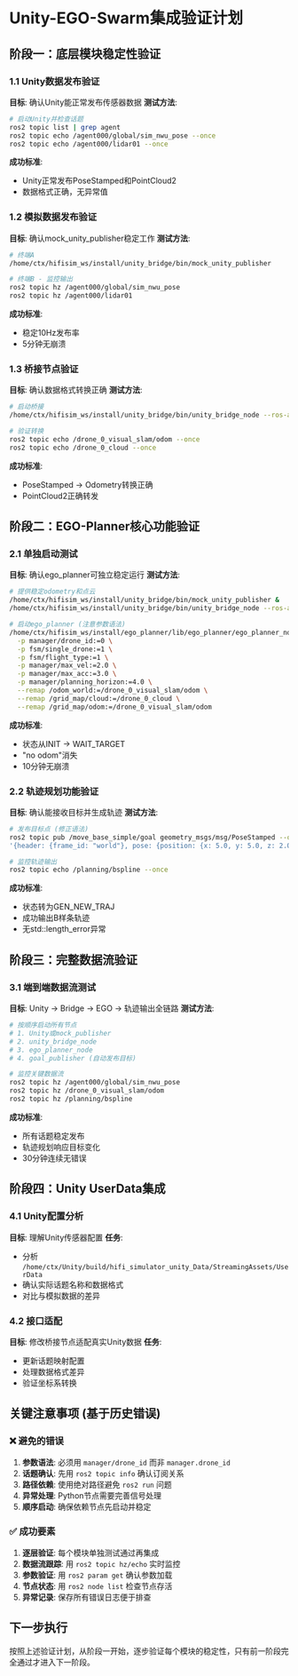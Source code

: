 # Unity-EGO-Swarm集成验证计划

## 阶段一：底层模块稳定性验证

### 1.1 Unity数据发布验证
**目标**: 确认Unity能正常发布传感器数据
**测试方法**:
```bash
# 启动Unity并检查话题
ros2 topic list | grep agent
ros2 topic echo /agent000/global/sim_nwu_pose --once
ros2 topic echo /agent000/lidar01 --once
```
**成功标准**: 
- Unity正常发布PoseStamped和PointCloud2
- 数据格式正确，无异常值

### 1.2 模拟数据发布验证  
**目标**: 确认mock_unity_publisher稳定工作
**测试方法**:
```bash
# 终端A
/home/ctx/hifisim_ws/install/unity_bridge/bin/mock_unity_publisher

# 终端B - 监控输出
ros2 topic hz /agent000/global/sim_nwu_pose
ros2 topic hz /agent000/lidar01
```
**成功标准**:
- 稳定10Hz发布率
- 5分钟无崩溃

### 1.3 桥接节点验证
**目标**: 确认数据格式转换正确
**测试方法**:
```bash
# 启动桥接
/home/ctx/hifisim_ws/install/unity_bridge/bin/unity_bridge_node --ros-args -p drone_id:=0

# 验证转换
ros2 topic echo /drone_0_visual_slam/odom --once
ros2 topic echo /drone_0_cloud --once
```
**成功标准**:
- PoseStamped → Odometry转换正确
- PointCloud2正确转发

## 阶段二：EGO-Planner核心功能验证

### 2.1 单独启动测试
**目标**: 确认ego_planner可独立稳定运行
**测试方法**:
```bash
# 提供稳定odometry和点云
/home/ctx/hifisim_ws/install/unity_bridge/bin/mock_unity_publisher &
/home/ctx/hifisim_ws/install/unity_bridge/bin/unity_bridge_node --ros-args -p drone_id:=0 &

# 启动ego_planner (注意参数语法)
/home/ctx/hifisim_ws/install/ego_planner/lib/ego_planner/ego_planner_node --ros-args \
  -p manager/drone_id:=0 \
  -p fsm/single_drone:=1 \
  -p fsm/flight_type:=1 \
  -p manager/max_vel:=2.0 \
  -p manager/max_acc:=3.0 \
  -p manager/planning_horizon:=4.0 \
  --remap /odom_world:=/drone_0_visual_slam/odom \
  --remap /grid_map/cloud:=/drone_0_cloud \
  --remap /grid_map/odom:=/drone_0_visual_slam/odom
```
**成功标准**:
- 状态从INIT → WAIT_TARGET
- "no odom"消失
- 10分钟无崩溃

### 2.2 轨迹规划功能验证
**目标**: 确认能接收目标并生成轨迹
**测试方法**:
```bash
# 发布目标点 (修正语法)
ros2 topic pub /move_base_simple/goal geometry_msgs/msg/PoseStamped --once \
'{header: {frame_id: "world"}, pose: {position: {x: 5.0, y: 5.0, z: 2.0}, orientation: {x: 0.0, y: 0.0, z: 0.0, w: 1.0}}}'

# 监控轨迹输出
ros2 topic echo /planning/bspline --once
```
**成功标准**:
- 状态转为GEN_NEW_TRAJ
- 成功输出B样条轨迹
- 无std::length_error异常

## 阶段三：完整数据流验证

### 3.1 端到端数据流测试
**目标**: Unity → Bridge → EGO → 轨迹输出全链路
**测试方法**:
```bash
# 按顺序启动所有节点
# 1. Unity或mock_publisher
# 2. unity_bridge_node  
# 3. ego_planner_node
# 4. goal_publisher (自动发布目标)

# 监控关键数据流
ros2 topic hz /agent000/global/sim_nwu_pose
ros2 topic hz /drone_0_visual_slam/odom  
ros2 topic hz /planning/bspline
```
**成功标准**:
- 所有话题稳定发布
- 轨迹规划响应目标变化
- 30分钟连续无错误

## 阶段四：Unity UserData集成

### 4.1 Unity配置分析
**目标**: 理解Unity传感器配置
**任务**:
- 分析 `/home/ctx/Unity/build/hifi_simulator_unity_Data/StreamingAssets/UserData`
- 确认实际话题名称和数据格式
- 对比与模拟数据的差异

### 4.2 接口适配
**目标**: 修改桥接节点适配真实Unity数据
**任务**:
- 更新话题映射配置
- 处理数据格式差异
- 验证坐标系转换

## 关键注意事项 (基于历史错误)

### ❌ 避免的错误
1. **参数语法**: 必须用 `manager/drone_id` 而非 `manager.drone_id`
2. **话题确认**: 先用 `ros2 topic info` 确认订阅关系
3. **路径依赖**: 使用绝对路径避免 `ros2 run` 问题  
4. **异常处理**: Python节点需要完善信号处理
5. **顺序启动**: 确保依赖节点先启动并稳定

### ✅ 成功要素
1. **逐层验证**: 每个模块单独测试通过再集成
2. **数据流跟踪**: 用 `ros2 topic hz/echo` 实时监控
3. **参数验证**: 用 `ros2 param get` 确认参数加载
4. **节点状态**: 用 `ros2 node list` 检查节点存活
5. **异常记录**: 保存所有错误日志便于排查

## 下一步执行

按照上述验证计划，从阶段一开始，逐步验证每个模块的稳定性，只有前一阶段完全通过才进入下一阶段。 